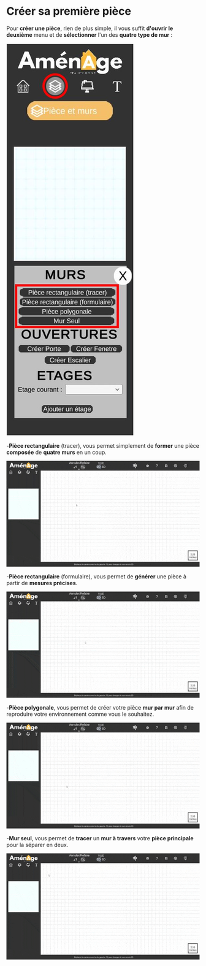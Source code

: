 # Créer sa première pièce

Pour **créer une pièce**, rien de plus simple, il vous suffit **d'ouvrir le deuxième** menu et de **sélectionner** l'un des **quatre type de mur** :  


![Menu de cr&#xE9;ation des murs](../.gitbook/assets/menucreamur.jpg)

-**Pièce rectangulaire** \(tracer\), vous permet simplement de **former** une pièce **composée** de **quatre murs** en un coup.

![](../.gitbook/assets/piecerect-2-.gif)

  
-**Pièce rectangulaire** \(formulaire\), vous permet de **générer** une pièce à partir de **mesures précises**.

![](../.gitbook/assets/piecerectform.gif)

  
-**Pièce polygonale**, vous permet de créer votre pièce **mur par mur** afin de reproduire votre environnement comme vous le souhaitez.

![](../.gitbook/assets/piecepoly.gif)

  
-**Mur seul**, vous permet de **tracer** un **mur à travers** votre **pièce principale** pour la séparer en deux.

![](../.gitbook/assets/mur_seul.gif)

